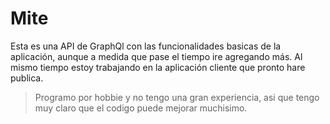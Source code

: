 # Mite

Esta es una API de GraphQl con las funcionalidades basicas de la aplicación, aunque a medida que pase el tiempo ire agregando más. Al mismo tiempo estoy trabajando en la aplicación cliente que pronto hare publica.

> Programo por hobbie y no tengo una gran experiencia, asi que tengo muy claro que el codigo puede mejorar muchisimo.

